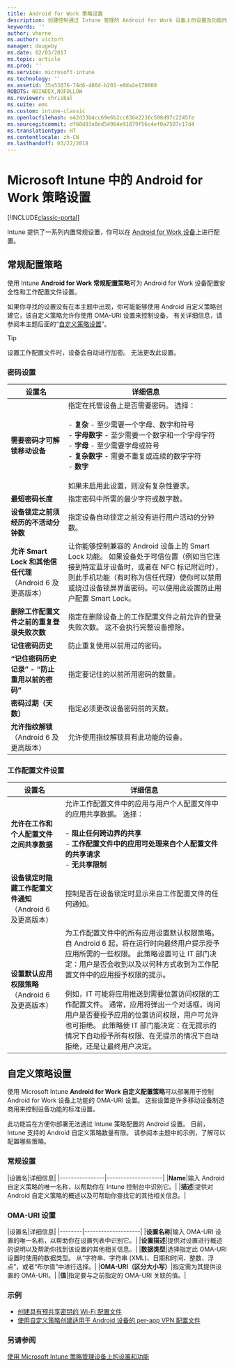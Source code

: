 ```yaml
---
title: Android for Work 策略设置
description: 创建控制通过 Intune 管理的 Android for Work 设备上的设置及功能的策略。
keywords: ''
author: vhorne
ms.author: victorh
manager: dougeby
ms.date: 02/03/2017
ms.topic: article
ms.prod: ''
ms.service: microsoft-intune
ms.technology: ''
ms.assetid: 35a53076-74d6-486d-b201-e0da2e170008
ROBOTS: NOINDEX,NOFOLLOW
ms.reviewer: chrisbal
ms.suite: ems
ms.custom: intune-classic
ms.openlocfilehash: e42d33b4cc69e6b2cc836e2236c508d97c2245fe
ms.sourcegitcommit: df60d03a0ed54964e91879f56c4ef0a7507c17d4
ms.translationtype: HT
ms.contentlocale: zh-CN
ms.lasthandoff: 03/22/2018
---
```

# <a name="android-for-work-policy-settings-in-microsoft-intune"></a>Microsoft Intune 中的 Android for Work 策略设置

[!INCLUDE[classic-portal](../includes/classic-portal.md)]

Intune 提供了一系列内置常规设置，你可以在 [Android for Work 设备](android-for-work.md)上进行配置。

## <a name="general-configuration-policy"></a>常规配置策略

使用 Intune **Android for Work 常规配置策略**可为 Android for Work 设备配置安全性和工作配置文件设置。

如果你寻找的设置没有在本主题中出现，你可能能够使用 Android 自定义策略创建它，该自定义策略允许你使用 OMA-URI 设置来控制设备。 有关详细信息，请参阅本主题后面的“[自定义策略设置](#custom-policy-settings)”。

> [!TIP]
> 设置工作配置文件时，设备会自动进行加密。 无法更改此设置。

### <a name="password-settings"></a>密码设置

|设置名|详细信息|
|----------------|-|
|**需要密码才可解锁移动设备**|指定在托管设备上是否需要密码。 选择：<br><br>- **复杂** - 至少需要一个字母、数字和符号<br>- **字母数字** - 至少需要一个数字和一个字母字符<br>- **字母** - 至少需要字母或符号<br>- **复杂数字** - 需要不重复或连续的数字字符<br>- **数字**<br><br>如果未启用此设置，则没有复杂性要求。|
|**最短密码长度**|指定密码中所需的最少字符或数字数。|
|**设备锁定之前须经历的不活动分钟数**|指定设备自动锁定之前没有进行用户活动的分钟数。|
|**允许 Smart Lock 和其他信任代理**<br>（Android 6 及更高版本）|让你能够控制兼容的 Android 设备上的 Smart Lock 功能。 如果设备处于可信位置（例如当它连接到特定蓝牙设备时，或者在 NFC 标记附近时），则此手机功能（有时称为信任代理）使你可以禁用或绕过设备锁屏界面密码。可以使用此设置防止用户配置 Smart Lock。|
|**删除工作配置文件之前的重复登录失败次数**|指定在删除设备上的工作配置文件之前允许的登录失败次数。 这不会执行完整设备擦除。|
|**记住密码历史**|防止重复使用以前用过的密码。|
|**“记住密码历史记录”** - **“防止重用以前的密码”**|指定要记住的以前所用密码的数量。|
|**密码过期（天数）**|指定必须更改设备密码前的天数。|
|**允许指纹解锁**<br>（Android 6 及更高版本）|允许使用指纹解锁具有此功能的设备。|


### <a name="work-profile-settings"></a>工作配置文件设置

|设置名|详细信息|
|----------------|-|
|**允许在工作和个人配置文件之间共享数据**|允许工作配置文件中的应用与用户个人配置文件中的应用共享数据。 选择：<br><br>- **阻止任何跨边界的共享**<br>- **工作配置文件中的应用可处理来自个人配置文件的共享请求**<br>- **无共享限制**|
|**设备锁定时隐藏工作配置文件通知**<br>（Android 6 及更高版本）|控制是否在设备锁定时显示来自工作配置文件的任何通知。|
|**设置默认应用权限策略**<br>（Android 6 及更高版本）|为工作配置文件中的所有应用设置默认权限策略。 自 Android 6 起，将在运行时向最终用户提示授予应用所需的一些权限。  此策略设置可让 IT 部门决定：用户是否会收到以及以何种方式收到为工作配置文件中的应用授予权限的提示。 <br/><br/>例如，IT 可能将应用推送到需要位置访问权限的工作配置文件。  通常，应用将弹出一个对话框，询问用户是否要授予应用的位置访问权限，用户可允许也可拒绝。  此策略使 IT 部门能决定：在无提示的情况下自动授予所有权限、在无提示的情况下自动拒绝，还是让最终用户决定。|


## <a name="custom-policy-settings"></a>自定义策略设置
使用 Microsoft Intune **Android for Work 自定义配置策略**可以部署用于控制 Android for Work 设备上功能的 OMA-URI 设置。 这些设置是许多移动设备制造商用来控制设备功能的标准设置。

此功能旨在方便你部署无法通过 Intune 策略配置的 Android 设置。
目前，Intune 支持的 Android 自定义策略数量有限。 请参阅本主题中的示例，了解可以配置哪些策略。

### <a name="general-settings"></a>常规设置

|设置名|详细信息|
    |----------------|--------------------|
    |**Name**|输入 Android 自定义策略的唯一名称，以帮助你在 Intune 控制台中识别它。|
    |**描述**|提供对 Android 自定义策略的概述以及可帮助你查找它的其他相关信息。|

### <a name="oma-uri-settings"></a>OMA-URI 设置

   |设置名|详细信息|
    |--------|--------------------|
    |**设置名称**|输入 OMA-URI 设置的唯一名称，以帮助你在设置列表中识别它。|
    |**设置描述**|提供对设置进行概述的说明以及帮助你找到该设置的其他相关信息。|
    |**数据类型**|选择指定此 OMA-URI 设置时使用的数据类型。 从“字符串、字符串 (XML)、日期和时间、整数、浮点”，或者“布尔值”中进行选择。|
    |**OMA-URI（区分大小写）**|指定需为其提供设置的 OMA-URI。|
    |**值**|指定要与之前指定的 OMA-URI 关联的值。|

### <a name="examples"></a>示例

- [创建具有预共享密钥的 Wi-Fi 配置文件](pre-shared-key-wi-fi-profile.md)
- [使用自定义策略创建适用于 Android 设备的 per-app VPN 配置文件](per-app-vpn-for-android-pulse-secure.md)

### <a name="see-also"></a>另请参阅
[使用 Microsoft Intune 策略管理设备上的设置和功能](manage-settings-and-features-on-your-devices-with-microsoft-intune-policies.md)
